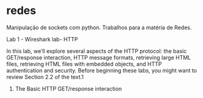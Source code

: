# redes
Manipulação de sockets com python. Trabalhos para a matéria de Redes.

Lab 1 - Wireshark lab- HTTP

In this lab, we’ll explore several aspects of the HTTP protocol: the basic GET/response interaction, HTTP
message formats, retrieving large HTML files, retrieving HTML files with embedded
objects, and HTTP authentication and security. Before beginning these labs, you might
want to review Section 2.2 of the text.1
1. The Basic HTTP GET/response interaction

